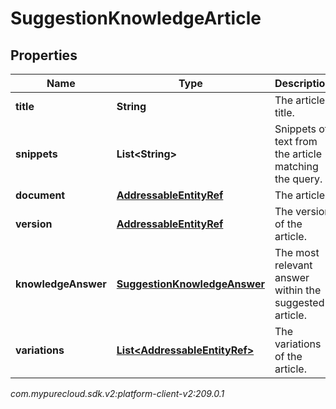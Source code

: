 # SuggestionKnowledgeArticle


## Properties

| Name | Type | Description | Notes |
| ------------ | ------------- | ------------- | ------------- |
| **title** | **String** | The article title. |  [optional] |
| **snippets** | **List&lt;String&gt;** | Snippets of text from the article matching the query. |  [optional] |
| **document** | [**AddressableEntityRef**](AddressableEntityRef) | The article. |  [optional] |
| **version** | [**AddressableEntityRef**](AddressableEntityRef) | The version of the article. |  [optional] |
| **knowledgeAnswer** | [**SuggestionKnowledgeAnswer**](SuggestionKnowledgeAnswer) | The most relevant answer within the suggested article. |  [optional] |
| **variations** | [**List&lt;AddressableEntityRef&gt;**](AddressableEntityRef) | The variations of the article. |  [optional] |




_com.mypurecloud.sdk.v2:platform-client-v2:209.0.1_
